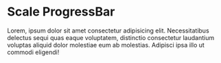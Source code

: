 # Scale ProgressBar

Lorem, ipsum dolor sit amet consectetur adipisicing elit. Necessitatibus delectus sequi quas eaque voluptatem, distinctio consectetur laudantium voluptas aliquid dolor molestiae eum ab molestias. Adipisci ipsa illo ut commodi eligendi!
